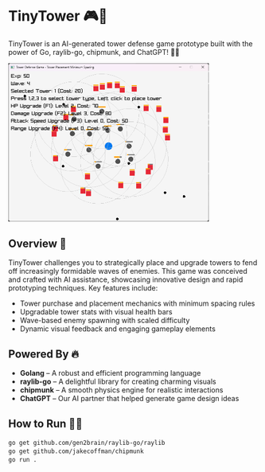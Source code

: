 # TinyTower 🎮🌟

TinyTower is an AI-generated tower defense game prototype built with the power of Go, raylib-go, chipmunk, and ChatGPT! 🤖✨

<img src="tinytower.png" alt="TinyTower Screenshot" style="width:80%;">

## Overview 📖

TinyTower challenges you to strategically place and upgrade towers to fend off increasingly formidable waves of enemies. This game was conceived and crafted with AI assistance, showcasing innovative design and rapid prototyping techniques. Key features include:
- Tower purchase and placement mechanics with minimum spacing rules
- Upgradable tower stats with visual health bars
- Wave-based enemy spawning with scaled difficulty
- Dynamic visual feedback and engaging gameplay elements

## Powered By 🔥

- **Golang** – A robust and efficient programming language
- **raylib-go** – A delightful library for creating charming visuals
- **chipmunk** – A smooth physics engine for realistic interactions
- **ChatGPT** – Our AI partner that helped generate game design ideas

## How to Run 🏃‍♂️

```bash
go get github.com/gen2brain/raylib-go/raylib
go get github.com/jakecoffman/chipmunk
go run .
```
